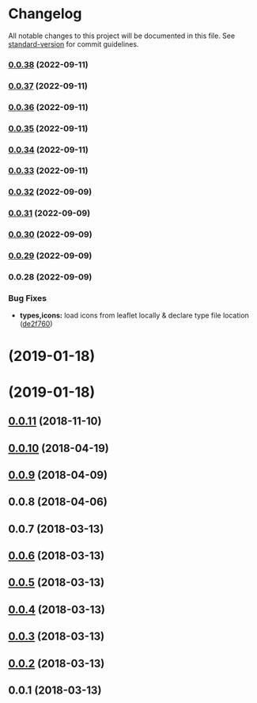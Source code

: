 # Changelog

All notable changes to this project will be documented in this file. See [standard-version](https://github.com/conventional-changelog/standard-version) for commit guidelines.

### [0.0.38](https://github.com/schlunsen/nuxt-leaflet/compare/v0.0.37...v0.0.38) (2022-09-11)

### [0.0.37](https://github.com/schlunsen/nuxt-leaflet/compare/v0.0.36...v0.0.37) (2022-09-11)

### [0.0.36](https://github.com/schlunsen/nuxt-leaflet/compare/v0.0.35...v0.0.36) (2022-09-11)

### [0.0.35](https://github.com/schlunsen/nuxt-leaflet/compare/v0.0.34...v0.0.35) (2022-09-11)

### [0.0.34](https://github.com/schlunsen/nuxt-leaflet/compare/v0.0.33...v0.0.34) (2022-09-11)

### [0.0.33](https://github.com/schlunsen/nuxt-leaflet/compare/v0.0.32...v0.0.33) (2022-09-11)

### [0.0.32](https://github.com/schlunsen/nuxt-leaflet/compare/v0.0.31...v0.0.32) (2022-09-09)

### [0.0.31](https://github.com/schlunsen/nuxt-leaflet/compare/v0.0.30...v0.0.31) (2022-09-09)

### [0.0.30](https://github.com/schlunsen/nuxt-leaflet/compare/v0.0.29...v0.0.30) (2022-09-09)

### [0.0.29](https://github.com/schlunsen/nuxt-leaflet/compare/v0.0.28...v0.0.29) (2022-09-09)

### 0.0.28 (2022-09-09)


### Bug Fixes

* **types,icons:** load icons from leaflet locally & declare type file location ([de2f760](https://github.com/schlunsen/nuxt-leaflet/commit/de2f7600c163c7bff790ba5ed3136e3a43ecdd1f))

<a name=""></a>
# [](https://github.com/schlunsen/nuxt-leaflet/compare/v0.0.11...v) (2019-01-18)



<a name=""></a>
# [](https://github.com/schlunsen/nuxt-leaflet/compare/v0.0.11...v) (2019-01-18)



<a name="0.0.11"></a>
## [0.0.11](https://github.com/schlunsen/nuxt-leaflet/compare/v0.0.10...v0.0.11) (2018-11-10)



<a name="0.0.10"></a>
## [0.0.10](https://github.com/schlunsen/nuxt-leaflet/compare/v0.0.9...v0.0.10) (2018-04-19)



<a name="0.0.9"></a>
## [0.0.9](https://github.com/schlunsen/nuxt-leaflet/compare/v0.0.8...v0.0.9) (2018-04-09)



<a name="0.0.8"></a>
## 0.0.8 (2018-04-06)



<a name="0.0.7"></a>
## 0.0.7 (2018-03-13)



<a name="0.0.6"></a>
## [0.0.6](https://github.com/schlunsen/nuxt-leaflet/compare/v0.0.5...v0.0.6) (2018-03-13)



<a name="0.0.5"></a>
## [0.0.5](https://github.com/schlunsen/nuxt-leaflet/compare/v0.0.4...v0.0.5) (2018-03-13)



<a name="0.0.4"></a>
## [0.0.4](https://github.com/schlunsen/nuxt-leaflet/compare/v0.0.3...v0.0.4) (2018-03-13)



<a name="0.0.3"></a>
## [0.0.3](https://github.com/schlunsen/nuxt-leaflet/compare/v0.0.2...v0.0.3) (2018-03-13)



<a name="0.0.2"></a>
## [0.0.2](https://github.com/schlunsen/nuxt-leaflet/compare/v0.0.1...v0.0.2) (2018-03-13)



<a name="0.0.1"></a>
## 0.0.1 (2018-03-13)
